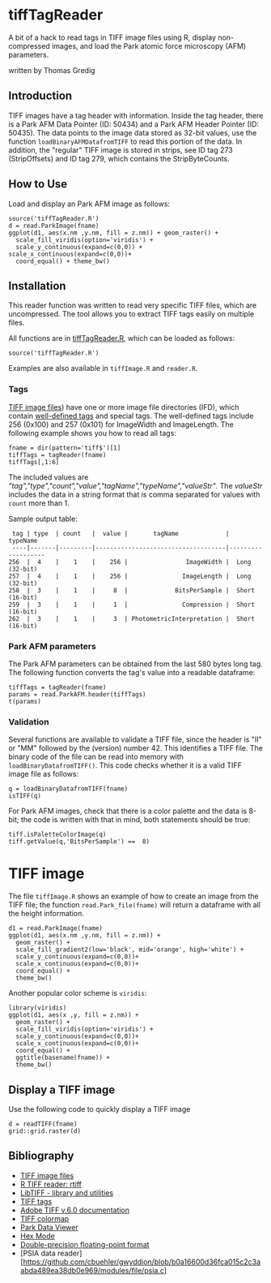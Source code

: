 # tiffTagReader

A bit of a hack to read tags in TIFF image files using R, display non-compressed images, and load the Park atomic force microscopy (AFM) parameters.

written by Thomas Gredig

## Introduction

TIFF images have a tag header with information. Inside the tag header, there is a Park AFM Data Pointer (ID: 50434) and a Park AFM Header Pointer (ID: 50435). The data points to the image data stored as 32-bit values, use the function `loadBinaryAFMDatafromTIFF` to read this portion of the data. In addition, the "regular" TIFF image is stored in strips, see ID tag 273 (StripOffsets) and ID tag 279, which contains the StripByteCounts.


## How to Use

Load and display an Park AFM image as follows:

```{r}
source('tiffTagReader.R')
d = read.ParkImage(fname)
ggplot(d1, aes(x.nm ,y.nm, fill = z.nm)) + geom_raster() +
  scale_fill_viridis(option='viridis') +
  scale_y_continuous(expand=c(0,0)) + scale_x_continuous(expand=c(0,0))+
  coord_equal() + theme_bw()
```


## Installation

This reader function was written to read very specific TIFF files, which are uncompressed. The tool allows you to extract TIFF tags easily on multiple files.

All functions are in [tiffTagReader.R](tiffTagReader.R), which can be loaded as follows:

```{r}
source('tiffTagReader.R')
```

Examples are also available in `tiffImage.R` and `reader.R`.


### Tags

[TIFF image files](https://en.wikipedia.org/wiki/TIFF)) have one or more image file directories (IFD), which contain [well-defined tags](https://www.loc.gov/preservation/digital/formats/content/tiff_tags.shtml) and special tags. The well-defined tags include 256 (0x100) and 257 (0x101) for ImageWidth and ImageLength. The following example shows you how to read all tags:

```{r}
fname = dir(pattern='tiff$')[1]
tiffTags = tagReader(fname)
tiffTags[,1:6]
```

The included values are *"tag","type","count","value","tagName","typeName","valueStr"*. The *valueStr* includes the data in a string format that is comma separated for values with `count` more than 1.

Sample output table:

     tag | type  | count   |  value |       tagName             |   typeName
     ----|-------|---------|------------------------------------|-------------------
    256  |  4    |    1    |    256 |                ImageWidth |  Long (32-bit)
    257  |  4    |    1    |    256 |               ImageLength |  Long (32-bit)
    258  |  3    |    1    |     8  |             BitsPerSample |  Short (16-bit)
    259  |  3    |    1    |     1  |               Compression |  Short (16-bit)
    262  |  3    |    1    |     3  | PhotometricInterpretation |  Short (16-bit)



### Park AFM parameters

The Park AFM parameters can be obtained from the last 580 bytes long tag. The following function converts the tag's value into a readable dataframe:

```{r}
tiffTags = tagReader(fname)
params = read.ParkAFM.header(tiffTags)
t(params)
```


### Validation

Several functions are available to validate a TIFF file, since the header is "II" or "MM" followed by the (version) number 42. This identifies a TIFF file. The binary code of the file can be read into memory with `loadBinaryDatafromTIFF()`. This code checks whether it is a valid TIFF image file as follows:

```{r}
q = loadBinaryDatafromTIFF(fname)
isTIFF(q)
```

For Park AFM images, check that there is a color palette and the data is 8-bit; the code is written with that in mind, both statements should be true:

```{r}
tiff.isPaletteColorImage(q)
tiff.getValue(q,'BitsPerSample') ==  8)
```

# TIFF image

The file `tiffImage.R` shows an example of how to create an image from the TIFF file; the function `read.Park_file(fname)` will return a dataframe with all the height information.

```{r}
d1 = read.ParkImage(fname)
ggplot(d1, aes(x.nm ,y.nm, fill = z.nm)) +
  geom_raster() +
  scale_fill_gradient2(low='black', mid='orange', high='white') +
  scale_y_continuous(expand=c(0,0))+
  scale_x_continuous(expand=c(0,0))+
  coord_equal() +
  theme_bw()
```

Another popular color scheme is `viridis`:

```{r}
library(viridis)
ggplot(d1, aes(x ,y, fill = z.nm)) +
  geom_raster() +
  scale_fill_viridis(option='viridis') +
  scale_y_continuous(expand=c(0,0))+
  scale_x_continuous(expand=c(0,0))+
  coord_equal() +
  ggtitle(basename(fname)) +
  theme_bw()
```


## Display a TIFF image

Use the following code to quickly display a TIFF image

```{r}
d = readTIFF(fname)
grid::grid.raster(d)
```


## Bibliography

- [TIFF image files](https://en.wikipedia.org/wiki/TIFF)
- [R TIFF reader: rtiff](https://github.com/cran/rtiff)
- [LibTIFF - library and utilities](http://www.libtiff.org/)
- [TIFF tags](https://www.loc.gov/preservation/digital/formats/content/tiff_tags.shtml)
- [Adobe TIFF v.6.0 documentation](https://www.adobe.io/content/dam/udp/en/open/standards/tiff/TIFF6.pdf)
- [TIFF colormap](https://www.awaresystems.be/imaging/tiff/tifftags/colormap.html)
- [Park Data Viewer](https://github.com/mdendzik/Park-AFM-data-viewer/blob/master/AFMimage.m)
- [Hex Mode](https://stat.ethz.ch/R-manual/R-devel/library/base/html/hexmode.html)
- [Double-precision floating-point format](https://en.wikipedia.org/wiki/Double-precision_floating-point_format)
- [PSIA data reader][https://github.com/cbuehler/gwyddion/blob/b0a16600d36fca015c2c3aabda489ea38db0e969/modules/file/psia.c]
